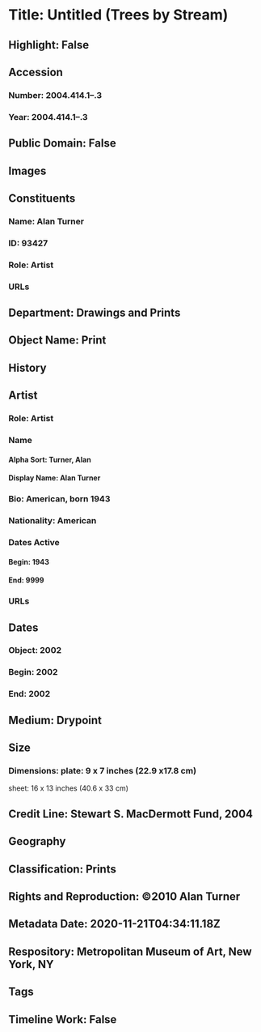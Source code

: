# Title: Untitled (Trees by Stream)
## Highlight: False
## Accession
### Number: 2004.414.1–.3
### Year: 2004.414.1–.3
## Public Domain: False
## Images
## Constituents
### Name: Alan Turner
### ID: 93427
### Role: Artist
### URLs
## Department: Drawings and Prints
## Object Name: Print
## History
## Artist
### Role: Artist
### Name
#### Alpha Sort: Turner, Alan
#### Display Name: Alan Turner
### Bio: American, born 1943
### Nationality: American
### Dates Active
#### Begin: 1943
#### End: 9999
### URLs
## Dates
### Object: 2002
### Begin: 2002
### End: 2002
## Medium: Drypoint
## Size
### Dimensions: plate:  9 x 7 inches (22.9 x17.8 cm)
sheet: 16 x 13 inches (40.6 x 33 cm)
## Credit Line: Stewart S. MacDermott Fund, 2004
## Geography
## Classification: Prints
## Rights and Reproduction: ©2010 Alan Turner
## Metadata Date: 2020-11-21T04:34:11.18Z
## Respository: Metropolitan Museum of Art, New York, NY
## Tags
## Timeline Work: False